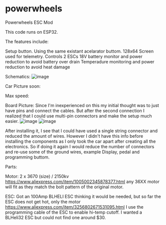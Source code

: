# powerwheels
Powerwheels ESC Mod

This code runs on ESP32.

The features include:

Setup button. Using the same existant acelarator buttom.
128x64 Screen used for telemetry.
Controls 2 ESCs
18V battery monitor and power reduction to avoid battery over drain
Temperadure monitoring and power reduction to avoid heat damage

Schematics:
![image](https://user-images.githubusercontent.com/1641239/169619249-4a894549-1af1-4fa7-86e1-9406303b5d04.png)

Car Picture soon:

Max speed:

Board Picture:
Since I'm inexperienced on this my initial thought was to just have pins and connect the cables. But after the second connection I realized that I could use multi-pin connectors and make the setup much easier.
![image](https://user-images.githubusercontent.com/1641239/169619348-85db2b91-0ad7-48db-a3ab-c04aaddd628d.png)
![image](https://user-images.githubusercontent.com/1641239/169620510-5ac5646e-b7c2-4a98-a989-6bcb5d6be8b3.png)


After installing it, I see that I could have used a single string connector and reduced the amount of wires. However I didn't have this info before installing the components as I only took the car apart after creating all the electronics. So if doing it again I would reduce the number of connectors and re-use some of the ground wires, example Display, pedal and programming buttom.

Parts:


Motor: 2 x 3670 (size) / 2150kv https://www.aliexpress.com/item/1005002345878377.html  any 36XX motor will fit as they match the bolt pattern of the original motor.

ESC: Got an 100Amp BLHELI ESC thinking it would be needed, but so far the ESC does not get hot, only the motor https://www.aliexpress.com/item/3256802671531095.html I use the programming cable of the ESC to enable hi-temp cutoff. I wanted a BLHeli32 ESC but could not find one around $30.
